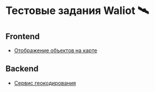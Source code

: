 # Тестовые задания Waliot 🛰️

## Frontend

- [Отображение объектов на карте](tasks/frontend-1.md)

## Backend

- [Сервис геокодирования](tasks/backend-1.md)
